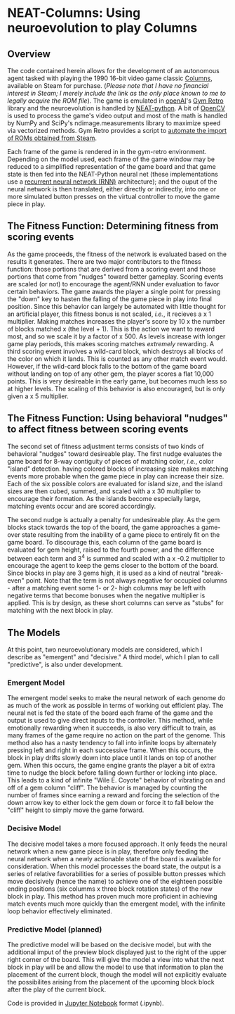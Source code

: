 # NEAT-Columns: Using neuroevolution to play Columns

## Overview

The code contained herein allows for the development of an autonomous agent tasked with playing the 1990 16-bit video game classic [Columns](https://store.steampowered.com/app/34285/Columns/), available on Steam for purchase. (*Please note that I have no financial interest in Steam; I merely include the link as the only place known to me to legally acquire the ROM file*).  The game is emulated in [openAI](https://openai.com/)'s [Gym Retro](https://retro.readthedocs.io/en/latest/index.html#) library and the neuroevolution is handled by [NEAT-python](https://neat-python.readthedocs.io/en/latest/#).  A bit of [OpenCV](https://opencv.org/) is used to process the game's video output and most of the math is handled by NumPy and SciPy's ndimage.measurements library to maximize speed via vectorized methods. Gym Retro provides a script to [automate the import of ROMs obtained from Steam](https://retro.readthedocs.io/en/latest/getting_started.html#importing-roms).

Each frame of the game is rendered in in the gym-retro environment. Depending on the model used, each frame of the game window may be reduced to a simplified representation of the game board and that game state is then fed into the NEAT-Python neural net (these implementations use a [recurrent neural network (RNN)](https://en.wikipedia.org/wiki/Recurrent_neural_network) architecture); and the ouput of the neural network is then translated, either directly or indirectly, into one or more simulated button presses on the virtual controller to move the game piece in play.  

## The Fitness Function:  Determining fitness from scoring events

As the game proceeds, the fitness of the network is evaluated based on the results it generates.  There are two major contributors to the fitness function: those portions that are derived from a scoring event and those portions that come from "nudges" toward better gameplay.  Scoring events are scaled (or not) to encourage the agent/RNN under evaluation to favor certain behaviors.  The game awards the player a single point for pressing the "down" key to hasten the falling of the game piece in play into final position.  Since this behavior can largely be automated with little thought for an artificial player, this fitness bonus is not scaled, *i.e.*, it recieves a x 1 multiplier.  Making matches increases the player's score by 10 x the number of blocks matched x (the level + 1).  This is the action we want to reward most, and so we scale it by a factor of x 500.  As levels increase with longer game play periods, this makes scoring matches *extremely* rewarding. A third scoring event involves a wild-card block, which destroys all blocks of the color on which it lands. This is counted as any other match event would.  However, if the wild-card block falls to the bottom of the game board without landing on top of any other gem, the player scores a flat 10,000 points.  This is very desireable in the early game, but becomes much less so at higher levels.  The scaling of this behavior is also encouraged, but is only given a x 5 multiplier. 

## The Fitness Function: Using behavioral "nudges" to affect fitness between scoring events

The second set of fitness adjustment terms consists of two kinds of behavioral "nudges" toward desireable play.  The first nudge evaluates the game board for 8-way contiguity of pieces of matching color, *i.e.*, color "island" detection. having colored blocks of increasing size makes matching events more probable when the game piece in play can increase their size. Each of the six possible colors are evaluated for island size, and the island sizes are then cubed, summed, and scaled with a x 30 multiplier to encourage their formation.  As the islands become especially large, matching events occur and are scored accordingly. 

The second nudge is actually a penalty for undesireable play.  As the gem blocks stack towards the top of the board, the game approaches a game-over state resulting from the inability of a game piece to entirely fit on the game board.  To discourage this, each column of the game board is evaluated for gem height, raised to the fourth power, and the difference between each term and 3<sup>4</sup> is summed and scaled with a x -0.2 multiplier to encourage the agent to keep the gems closer to the bottom of the board.  Since blocks in play are 3 gems high, it is used as a kind of neutral "break-even" point.  Note that the term is not always negative for occupied columns - after a matching event some 1- or 2- high columns may be left with negative terms that become bonuses when the negative multiplier is applied.  This is by design, as these short columns can serve as "stubs" for matching with the next block in play.
 
 ## The Models
 
At this point, two neuroevolutionary models are considered, which I describe as "emergent" and "decisive."  A third model, which I plan to call "predictive", is also under development.

### Emergent Model

The emergent model seeks to make the neural network of each genome do as much of the work as possible in terms of working out efficient play.  The neural net is fed the state of the board each frame of the game and the output is used to give direct inputs to the controller.  This method, while emotionally rewarding when it succeeds, is also very difficult to train, as many frames of the game require no action on the part of the genome.  This method also has a nasty tendency to fall into infinite loops by alternately pressing left and right in each successive frame.  When this occurs, the block in play drifts slowly down into place until it lands on top of another gem. When this occurs, the game engine grants the player a bit of extra time to nudge the block before falling down further or locking into place.  This leads to a kind of infinite "Wile E. Coyote" behavior of vibrating on and off of a gem column "cliff".  The behavior is managed by counting the number of frames since earning a reward and forcing the selection of the down arrow key to either lock the gem down or force it to fall below the "cliff" height to simply move the game forward.

### Decisive Model

The decisive model takes a more focused approach.  It only feeds the neural network when a new game piece is in play, therefore only feeding the neural network when a newly actionable state of the board is available for consideration.  When this model processes the board state, the output is a series of relative favorabilities for a series of possible button presses which move decisively (hence the name) to achieve one of the eighteen possible ending positions (six columms x three block rotation states) of the new block in play.  This method has proven much more proficient in achieving match events much more quickly than the emergent model, with the infinite loop behavior effectively eliminated.

### Predictive Model (planned)

The predictive model will be based on the decisive model, but with the additional imput of the preview block displayed just to the right of the upper right corner of the board.  This will give the model a view into what the next block in play will be and allow the model to use that information to plan the placement of the current block, though the model will not explicitly evaluate the possibilites arising from the placement of the upcoming block block after the play of the current block.

Code is provided in [Jupyter Notebook](https://jupyter.org/) format (.ipynb).
